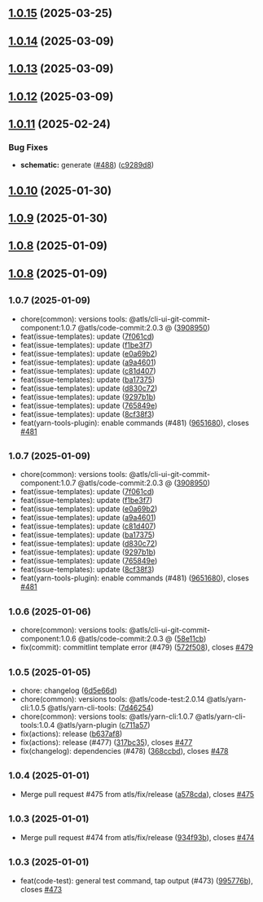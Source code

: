 ## [1.0.15](https://github.com/atls/raijin/compare/@atls/yarn-cli-tools@1.0.14...@atls/yarn-cli-tools@1.0.15) (2025-03-25)

## [1.0.14](https://github.com/atls/raijin/compare/@atls/yarn-cli-tools@1.0.13...@atls/yarn-cli-tools@1.0.14) (2025-03-09)

## [1.0.13](https://github.com/atls/raijin/compare/@atls/yarn-cli-tools@1.0.12...@atls/yarn-cli-tools@1.0.13) (2025-03-09)

## [1.0.12](https://github.com/atls/raijin/compare/@atls/yarn-cli-tools@1.0.11...@atls/yarn-cli-tools@1.0.12) (2025-03-09)

## [1.0.11](https://github.com/atls/raijin/compare/@atls/yarn-cli-tools@1.0.10...@atls/yarn-cli-tools@1.0.11) (2025-02-24)

### Bug Fixes

- **schematic:** generate ([#488](https://github.com/atls/raijin/issues/488)) ([c9289d8](https://github.com/atls/raijin/commit/c9289d8a675259a30beb2c0fd6103d98ae6189a1))

## [1.0.10](https://github.com/atls/raijin/compare/@atls/yarn-cli-tools@1.0.9...@atls/yarn-cli-tools@1.0.10) (2025-01-30)

## [1.0.9](https://github.com/atls/raijin/compare/@atls/yarn-cli-tools@1.0.8...@atls/yarn-cli-tools@1.0.9) (2025-01-30)

## [1.0.8](https://github.com/atls/raijin/compare/@atls/yarn-cli-tools@1.0.7...@atls/yarn-cli-tools@1.0.8) (2025-01-09)

## [1.0.8](https://github.com/atls/raijin/compare/@atls/yarn-cli-tools@1.0.7...@atls/yarn-cli-tools@1.0.8) (2025-01-09)

## <small>1.0.7 (2025-01-09)</small>

- chore(common): versions tools: @atls/cli-ui-git-commit-component:1.0.7 @atls/code-commit:2.0.3 @ ([3908950](https://github.com/atls/raijin/commit/3908950))
- feat(issue-templates): update ([7f061cd](https://github.com/atls/raijin/commit/7f061cd))
- feat(issue-templates): update ([f1be3f7](https://github.com/atls/raijin/commit/f1be3f7))
- feat(issue-templates): update ([e0a69b2](https://github.com/atls/raijin/commit/e0a69b2))
- feat(issue-templates): update ([a9a4601](https://github.com/atls/raijin/commit/a9a4601))
- feat(issue-templates): update ([c81d407](https://github.com/atls/raijin/commit/c81d407))
- feat(issue-templates): update ([ba17375](https://github.com/atls/raijin/commit/ba17375))
- feat(issue-templates): update ([d830c72](https://github.com/atls/raijin/commit/d830c72))
- feat(issue-templates): update ([9297b1b](https://github.com/atls/raijin/commit/9297b1b))
- feat(issue-templates): update ([765849e](https://github.com/atls/raijin/commit/765849e))
- feat(issue-templates): update ([8cf38f3](https://github.com/atls/raijin/commit/8cf38f3))
- feat(yarn-tools-plugin): enable commands (#481) ([9651680](https://github.com/atls/raijin/commit/9651680)), closes [#481](https://github.com/atls/raijin/issues/481)

## <small>1.0.7 (2025-01-09)</small>

- chore(common): versions tools: @atls/cli-ui-git-commit-component:1.0.7 @atls/code-commit:2.0.3 @ ([3908950](https://github.com/atls/raijin/commit/3908950))
- feat(issue-templates): update ([7f061cd](https://github.com/atls/raijin/commit/7f061cd))
- feat(issue-templates): update ([f1be3f7](https://github.com/atls/raijin/commit/f1be3f7))
- feat(issue-templates): update ([e0a69b2](https://github.com/atls/raijin/commit/e0a69b2))
- feat(issue-templates): update ([a9a4601](https://github.com/atls/raijin/commit/a9a4601))
- feat(issue-templates): update ([c81d407](https://github.com/atls/raijin/commit/c81d407))
- feat(issue-templates): update ([ba17375](https://github.com/atls/raijin/commit/ba17375))
- feat(issue-templates): update ([d830c72](https://github.com/atls/raijin/commit/d830c72))
- feat(issue-templates): update ([9297b1b](https://github.com/atls/raijin/commit/9297b1b))
- feat(issue-templates): update ([765849e](https://github.com/atls/raijin/commit/765849e))
- feat(issue-templates): update ([8cf38f3](https://github.com/atls/raijin/commit/8cf38f3))
- feat(yarn-tools-plugin): enable commands (#481) ([9651680](https://github.com/atls/raijin/commit/9651680)), closes [#481](https://github.com/atls/raijin/issues/481)

## <small>1.0.6 (2025-01-06)</small>

- chore(common): versions tools: @atls/cli-ui-git-commit-component:1.0.6 @atls/code-commit:2.0.3 @ ([58e11cb](https://github.com/atls/raijin/commit/58e11cb))
- fix(commit): commitlint template error (#479) ([572f508](https://github.com/atls/raijin/commit/572f508)), closes [#479](https://github.com/atls/raijin/issues/479)

## <small>1.0.5 (2025-01-05)</small>

- chore: changelog ([6d5e66d](https://github.com/atls/raijin/commit/6d5e66d))
- chore(common): versions tools: @atls/code-test:2.0.14 @atls/yarn-cli:1.0.5 @atls/yarn-cli-tools: ([7d46254](https://github.com/atls/raijin/commit/7d46254))
- chore(common): versions tools: @atls/yarn-cli:1.0.7 @atls/yarn-cli-tools:1.0.4 @atls/yarn-plugin ([c711a57](https://github.com/atls/raijin/commit/c711a57))
- fix(actions): release ([b637af8](https://github.com/atls/raijin/commit/b637af8))
- fix(actions): release (#477) ([317bc35](https://github.com/atls/raijin/commit/317bc35)), closes [#477](https://github.com/atls/raijin/issues/477)
- fix(changelog): dependencies (#478) ([368ccbd](https://github.com/atls/raijin/commit/368ccbd)), closes [#478](https://github.com/atls/raijin/issues/478)

## <small>1.0.4 (2025-01-01)</small>

- Merge pull request #475 from atls/fix/release ([a578cda](https://github.com/atls/raijin/commit/a578cda)), closes [#475](https://github.com/atls/raijin/issues/475)

## <small>1.0.3 (2025-01-01)</small>

- Merge pull request #474 from atls/fix/release ([934f93b](https://github.com/atls/raijin/commit/934f93b)), closes [#474](https://github.com/atls/raijin/issues/474)

## <small>1.0.3 (2025-01-01)</small>

- feat(code-test): general test command, tap output (#473) ([995776b](https://github.com/atls/raijin/commit/995776b)), closes [#473](https://github.com/atls/raijin/issues/473)
